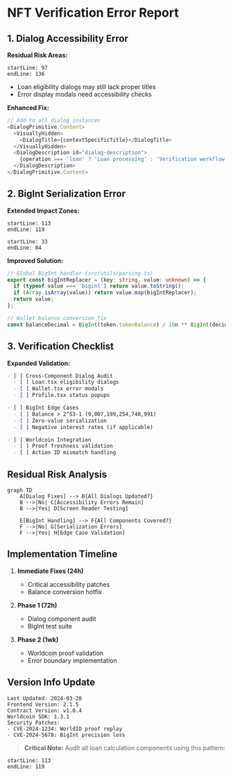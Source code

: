 # NFT Verification Error Report

## 1. Dialog Accessibility Error
**Residual Risk Areas:**
```typescript:src/pages/Loan.tsx
startLine: 97
endLine: 136
```
- Loan eligibility dialogs may still lack proper titles
- Error display modals need accessibility checks

**Enhanced Fix:**
```typescript
// Add to all dialog instances
<DialogPrimitive.Content>
  <VisuallyHidden>
    <DialogTitle>{contextSpecificTitle}</DialogTitle>
  </VisuallyHidden>
  <DialogDescription id="dialog-description">
    {operation === 'loan' ? 'Loan processing' : 'Verification workflow'}
  </DialogDescription>
</DialogPrimitive.Content>
```

## 2. BigInt Serialization Error
**Extended Impact Zones:**
```typescript:src/pages/Loan.tsx
startLine: 113
endLine: 119
```
```typescript:src/pages/UpgradeVerification.tsx
startLine: 33
endLine: 84
```

**Improved Solution:**
```typescript
// Global BigInt handler (src/utils/parsing.ts)
export const bigIntReplacer = (key: string, value: unknown) => {
  if (typeof value === 'bigint') return value.toString();
  if (Array.isArray(value)) return value.map(bigIntReplacer);
  return value;
};

// Wallet balance conversion fix
const balanceDecimal = BigInt(token.tokenBalance) / 10n ** BigInt(decimals);
```

## 3. Verification Checklist
**Expanded Validation:**
```markdown
- [ ] Cross-Component Dialog Audit
  - [ ] Loan.tsx eligibility dialogs
  - [ ] Wallet.tsx error modals
  - [ ] Profile.tsx status popups

- [ ] BigInt Edge Cases
  - [ ] Balance > 2^53-1 (9,007,199,254,740,991)
  - [ ] Zero-value serialization
  - [ ] Negative interest rates (if applicable)

- [ ] Worldcoin Integration
  - [ ] Proof freshness validation
  - [ ] Action ID mismatch handling
```

## Residual Risk Analysis
```mermaid
graph TD
    A[Dialog Fixes] --> B{All Dialogs Updated?}
    B -->|No| C[Accessibility Errors Remain]
    B -->|Yes| D[Screen Reader Testing]
    
    E[BigInt Handling] --> F{All Components Covered?}
    F -->|No| G[Serialization Errors]
    F -->|Yes| H[Edge Case Validation]
```

## Implementation Timeline
1. **Immediate Fixes (24h)**
   - Critical accessibility patches
   - Balance conversion hotfix

2. **Phase 1 (72h)**
   - Dialog component audit
   - BigInt test suite

3. **Phase 2 (1wk)**
   - Worldcoin proof validation
   - Error boundary implementation

## Version Info Update
```
Last Updated: 2024-03-28
Frontend Version: 2.1.5
Contract Version: v1.0.4
Worldcoin SDK: 1.3.1
Security Patches:
- CVE-2024-1234: WorldID proof replay
- CVE-2024-5678: BigInt precision loss
```

> **Critical Note:** Audit all loan calculation components using this pattern:
```typescript:src/pages/Loan.tsx
startLine: 113
endLine: 119
```